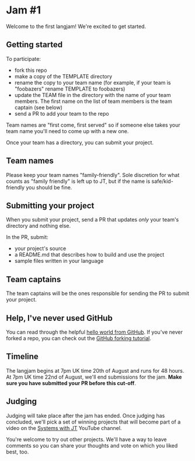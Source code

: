 # Jam #1

Welcome to the first langjam! We're excited to get started.

## Getting started

To participate:
* fork this repo
* make a copy of the TEMPLATE directory
* rename the copy to your team name (for example, if your team is "foobazers" rename TEMPLATE to foobazers)
* update the TEAM file in the directory with the name of your team members. The first name on the list of team members is the team captain (see below)
* send a PR to add your team to the repo

Team names are "first come, first served" so if someone else takes your team name you'll need to come up with a new one.

Once your team has a directory, you can submit your project.

## Team names

Please keep your team names "family-friendly". Sole discretion for what counts as "family friendly" is left up to JT, but if the name is safe/kid-friendly you should be fine.

## Submitting your project

When you submit your project, send a PR that updates *only* your team's directory and nothing else. 

In the PR, submit:
* your project's source
* a README.md that describes how to build and use the project
* sample files written in your language

## Team captains

The team captains will be the ones responsible for sending the PR to submit your project.

## Help, I've never used GitHub

You can read through the helpful [hello world from GitHub](https://guides.github.com/activities/hello-world/). If you've never forked a repo, you can check out the [GitHub forking tutorial](https://docs.github.com/en/get-started/quickstart/fork-a-repo).

## Timeline

The langjam begins at 7pm UK time 20th of August and runs for 48 hours. At 7pm UK time 22nd of August, we'll end submissions for the jam. **Make sure you have submitted your PR before this cut-off**.

## Judging

Judging will take place after the jam has ended. Once judging has concluded, we'll pick a set of winning projects that will become part of a video on the [Systems with JT](https://www.youtube.com/user/giard321) YouTube channel.

You're welcome to try out other projects. We'll have a way to leave comments so you can share your thoughts and vote on which you liked best, too.
